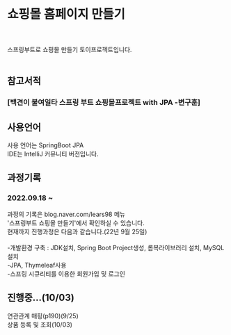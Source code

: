 
# 쇼핑몰 홈페이지 만들기<br><br>
스프링부트로 쇼핑몰 만들기 토이프로젝트입니다.<br><br>

## 참고서적
<h3>[백견이 불여일타 스프링 부트 쇼핑몰프로젝트 with JPA -변구훈]<h3>


## 사용언어
사용 언어는 SpringBoot JPA<br>
IDE는 IntelliJ 커뮤니티 버전입니다.<br>

## 과정기록
<h3>2022.09.18 ~</h3>
과정의 기록은 blog.naver.com/lears98 메뉴 <br>'스프링부트 쇼핑몰 만들기'에서 확인하실 수 있습니다.<br>
현재까지 진행과정은 다음과 같습니다.(22년 9월 25일)<br><br>
-개발환경 구축 : JDK설치, Spring Boot Project생성, 롬복라이브러리 설치, MySQL설치<br>
-JPA, Thymeleaf사용<br>
-스프링 시큐리티를 이용한 회원가입 및 로그인<br>

## 진행중...(10/03)
연관관계 매핑(p190)(9/25)<br>
상품 등록 및 조회(10/03)
